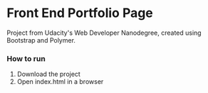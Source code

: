 # Front End Portfolio Page

Project from Udacity's Web Developer Nanodegree, created using Bootstrap and Polymer.

### How to run
1. Download the project
2. Open index.html in a browser
